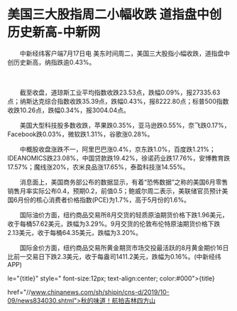 # 美国三大股指周二小幅收跌 道指盘中创历史新高-中新网

　　中新经纬客户端7月17日电 美东时间周二，美国三大股指小幅收跌，道指盘中创历史新高，纳指跌逾0.43%。

　　

　　截至收盘，道琼斯工业平均指数收跌23.53点，跌幅0.09%，报27335.63点；纳斯达克综合指数收跌35.39点，跌幅0.43%，报8222.80点；标普500指数收跌10.26点，跌幅0.34%，报3004.04点。

　　美国大型科技股多数收跌，苹果跌0.35%，亚马逊跌0.55%，奈飞跌0.17%，Facebook跌0.03%，微软跌1.31%，谷歌涨0.28%。

　　中概股收盘涨跌不一，阿里巴巴涨0.4%，京东跌1.0%，百度跌1.21%；IDEANOMICS跌23.08%，中国贷款跌19.42%，徐诺药业跌17.76%，安博教育跌17.57%；魔线涨20%，农米良品涨17.65%，泰盈科技涨14.55%。

　　消息面上，美国商务部公布的数据显示，有着“恐怖数据”之称的美国6月零售销售月率实际公布0.4，预期0.2，前值0.5；鲍威尔周二表示，美联储官员预计美国6月份的核心消费者价格指数(PCE)为1.7%，高于5月份的1.6%。

　　国际油价方面，纽约商品交易所8月交货的轻质原油期货价格下跌1.96美元，收于每桶57.62美元，跌幅为3.29%。9月交货的伦敦布伦特原油期货价格下跌2.13美元，收于每桶64.35美元，跌幅为3.20%。

　　国际金价方面，纽约商品交易所黄金期货市场交投最活跃的8月黄金期价16日比前一交易日下跌2.3美元，收于每盎司1411.2美元，跌幅为0.16%。(中新经纬APP)

le="{title}" style=" font-size:12px; text-align:center; color:#000">{title}

href="//www.chinanews.com/sh/shipin/cns-d/2019/10-09/news834030.shtml">秋的味道！航拍吉林四方山
